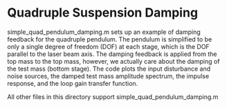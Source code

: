# Quadruple Suspension Damping

simple_quad_pendulum_damping.m sets up an example of damping feedback for the quadruple pendulum. The pendulum is simplified to be only a single degree of freedom (DOF) at each stage, which is the DOF parallel to the laser beam axis. The damping feedback is applied from the top mass to the top mass, however, we actually care about the damping of the test mass (bottom stage). The code plots the input disturbance and noise sources, the damped test mass amplitude spectrum, the impulse response, and the loop gain transfer function.

All other files in this directory support simple_quad_pendulum_damping.m
